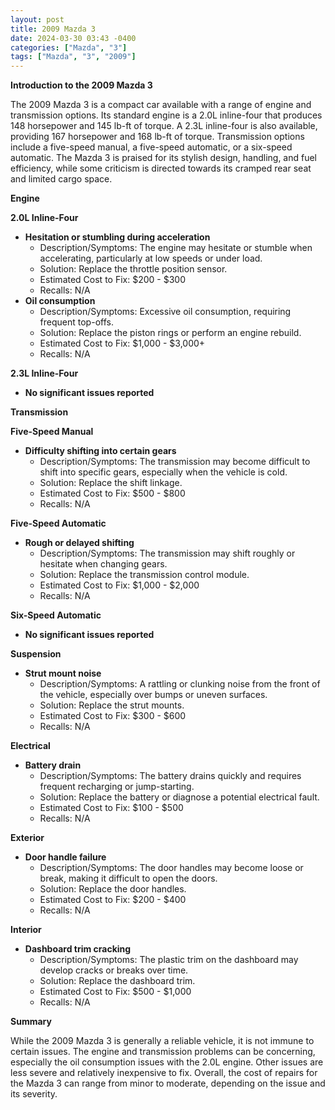 ```yaml
---
layout: post
title: 2009 Mazda 3
date: 2024-03-30 03:43 -0400
categories: ["Mazda", "3"]
tags: ["Mazda", "3", "2009"]
---
```

**Introduction to the 2009 Mazda 3**

The 2009 Mazda 3 is a compact car available with a range of engine and transmission options. Its standard engine is a 2.0L inline-four that produces 148 horsepower and 145 lb-ft of torque. A 2.3L inline-four is also available, providing 167 horsepower and 168 lb-ft of torque. Transmission options include a five-speed manual, a five-speed automatic, or a six-speed automatic. The Mazda 3 is praised for its stylish design, handling, and fuel efficiency, while some criticism is directed towards its cramped rear seat and limited cargo space.

**Engine**

**2.0L Inline-Four**

* **Hesitation or stumbling during acceleration**
    * Description/Symptoms: The engine may hesitate or stumble when accelerating, particularly at low speeds or under load.
    * Solution: Replace the throttle position sensor.
    * Estimated Cost to Fix: $200 - $300
    * Recalls: N/A
* **Oil consumption**
    * Description/Symptoms: Excessive oil consumption, requiring frequent top-offs.
    * Solution: Replace the piston rings or perform an engine rebuild.
    * Estimated Cost to Fix: $1,000 - $3,000+
    * Recalls: N/A

**2.3L Inline-Four**

* **No significant issues reported**

**Transmission**

**Five-Speed Manual**

* **Difficulty shifting into certain gears**
    * Description/Symptoms: The transmission may become difficult to shift into specific gears, especially when the vehicle is cold.
    * Solution: Replace the shift linkage.
    * Estimated Cost to Fix: $500 - $800
    * Recalls: N/A

**Five-Speed Automatic**

* **Rough or delayed shifting**
    * Description/Symptoms: The transmission may shift roughly or hesitate when changing gears.
    * Solution: Replace the transmission control module.
    * Estimated Cost to Fix: $1,000 - $2,000
    * Recalls: N/A

**Six-Speed Automatic**

* **No significant issues reported**

**Suspension**

* **Strut mount noise**
    * Description/Symptoms: A rattling or clunking noise from the front of the vehicle, especially over bumps or uneven surfaces.
    * Solution: Replace the strut mounts.
    * Estimated Cost to Fix: $300 - $600
    * Recalls: N/A

**Electrical**

* **Battery drain**
    * Description/Symptoms: The battery drains quickly and requires frequent recharging or jump-starting.
    * Solution: Replace the battery or diagnose a potential electrical fault.
    * Estimated Cost to Fix: $100 - $500
    * Recalls: N/A

**Exterior**

* **Door handle failure**
    * Description/Symptoms: The door handles may become loose or break, making it difficult to open the doors.
    * Solution: Replace the door handles.
    * Estimated Cost to Fix: $200 - $400
    * Recalls: N/A

**Interior**

* **Dashboard trim cracking**
    * Description/Symptoms: The plastic trim on the dashboard may develop cracks or breaks over time.
    * Solution: Replace the dashboard trim.
    * Estimated Cost to Fix: $500 - $1,000
    * Recalls: N/A

**Summary**

While the 2009 Mazda 3 is generally a reliable vehicle, it is not immune to certain issues. The engine and transmission problems can be concerning, especially the oil consumption issues with the 2.0L engine. Other issues are less severe and relatively inexpensive to fix. Overall, the cost of repairs for the Mazda 3 can range from minor to moderate, depending on the issue and its severity.
